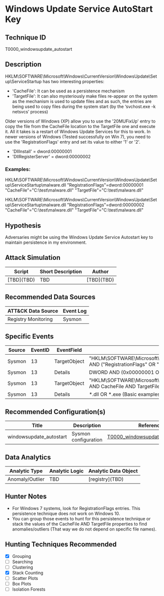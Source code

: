 # Windows Update Service AutoStart Key
## Technique ID
T0000\_windowsupdate\_autostart


## Description
HKLM\SOFTWARE\Microsoft\Windows\CurrentVersion\WindowsUpdate\Setup\ServiceStartup has two interesting properties:
* 'CacheFile': It can be used as a persistence mechanism
* 'TargetFile': It can also mysteriously make files re-appear on the system as the mechanism is used to update files and as such, the entries are being used to copy files during the system start (by the ‘svchost.exe -k netsvcs’ process) 

Older versions of Windows (XP) allow you to use the '20MUFixUp' entry to copy the file from the CacheFile location to the TargetFile one and execute it. All it takes is a restart of Windows Update Services for this to work. In newer versions of Windows (Tested successfully on Win 7), you need to use the 'RegistrationFlags' entry and set its value to either '1' or '2'.
* 'DllInstall' = dword:00000001
* 'DllRegisterServer' = dword:00000002

### Examples:
HKLM\SOFTWARE\Microsoft\Windows\CurrentVersion\WindowsUpdate\Setup\ServiceStartup\malware.dll
"RegistrationFlags"=dword:00000001
"CacheFile"="C:\\test\\malware.dll"
"TargetFile"="C:\\test\\malware.dll"

HKLM\SOFTWARE\Microsoft\Windows\CurrentVersion\WindowsUpdate\Setup\ServiceStartup\malware.dll
"RegistrationFlags"=dword:00000002
"CacheFile"="C:\\test\\malware.dll"
"TargetFile"="C:\\test\\malware.dll"


## Hypothesis
Adversaries might be using the Windows Update Service Autostart key to maintain persistence in my environment.

## Attack Simulation

| Script  | Short Description | Author | 
|---------|---------|---------|
| \[TBD\](TBD)| TBD | \[TBD\](TBD) |



## Recommended Data Sources

| ATT&CK Data Source | Event Log |
|---------|---------|
|Registry Monitoring| Sysmon|



## Specific Events

| Source | EventID | EventField | Details | Reference | 
|--------|---------|-------|---------|-----------| 
| Sysmon | 13 | TargetObject | "HKLM\SOFTWARE\Microsoft\Windows\CurrentVersion\WindowsUpdate\Setup\ServiceStartup" AND ("RegistrationFlags" OR "20MUFixUp") | [@hexacorn](http://www.hexacorn.com/blog/2017/03/18/beyond-good-ol-run-key-part-60/) |
| Sysmon | 13 | Details | DWORD AND (0x00000001 OR 0x00000002) | [@hexacorn](http://www.hexacorn.com/blog/2017/03/18/beyond-good-ol-run-key-part-60/) |
| Sysmon | 13 | TargetObject | "HKLM\SOFTWARE\Microsoft\Windows\CurrentVersion\WindowsUpdate\Setup\ServiceStartup" AND CacheFile AND TargetFile | [@hexacorn](http://www.hexacorn.com/blog/2017/03/18/beyond-good-ol-run-key-part-60/) |
| Sysmon | 13 | Details | *.dll OR *.exe (Basic examples) | [@hexacorn](http://www.hexacorn.com/blog/2017/03/18/beyond-good-ol-run-key-part-60/) |

## Recommended Configuration(s)
| Title | Description | Reference|
|---------|---------|---------|
| windowsupdate\_autostart | Sysmon configuration | [T0000\_windowsupdate\_autostart.xml](https://github.com/Cyb3rWard0g/ThreatHunter-Playbook/blob/master/attack_matrix/windows/sysmon_configs/T0000_windowsupdate_autostart.xml)



## Data Analytics 

| Analytic Type  | Analytic Logic | Analytic Data Object |
|--------|---------|---------|
| Anomaly/Outlier |  TBD  | [registry]\(TBD\) |


## Hunter Notes
* For Windows 7 systems, look for RegistrationFlags entries. This persistence technique does not work on Windows 10.
* You can group those events to hunt for this persistence technique or stack the values of the CacheFile AND TargetFile properties to find anomalies/outliers (That way we do not depend on specific file names).


## Hunting Techniques Recommended

- [x] Grouping
- [ ] Searching
- [ ] Clustering
- [x] Stack Counting
- [ ] Scatter Plots
- [ ] Box Plots
- [ ] Isolation Forests
